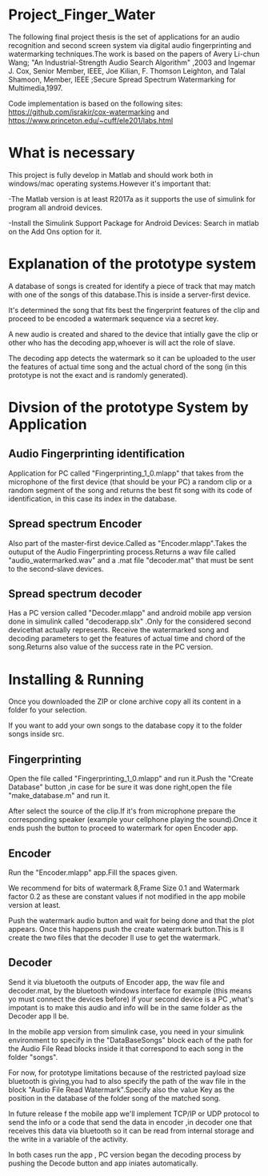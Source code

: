 # Project_Finger_Water
The following final project thesis is the set of applications for an audio recognition and second screen system via digital audio fingerprinting and watermarking techniques.The work is based on the papers of  Avery Li-chun Wang; "An Industrial-Strength Audio Search Algorithm" ,2003 and Ingemar J. Cox, Senior Member, IEEE, Joe Kilian, F. Thomson Leighton, and Talal Shamoon, Member, IEEE ;Secure Spread Spectrum Watermarking for Multimedia,1997.

Code implementation is based on the following sites: https://github.com/israkir/cox-watermarking and https://www.princeton.edu/~cuff/ele201/labs.html

# What is necessary
This project is fully develop in Matlab and should work both in windows/mac operating systems.However it's important that:

-The Matlab version is at least R2017a as it supports the use of simulink for program all android devices.

-Install the Simulink Support Package for Android Devices: Search in matlab on the Add Ons option for it.

# Explanation of the prototype system 

A database of songs is created for identify a piece of track that may match with one of the songs of this database.This is inside  a server-first device.

It's determined the song that fits best the fingerprint features of the clip and proceed to be encoded a watermark sequence via a secret key.

A new audio is created and shared to the device that intially gave the clip or other who has the decoding app,whoever is will act the role of slave.

The decoding app detects the watermark so it can be uploaded to the user the features of actual time song and the actual chord of the song (in this prototype is not the exact and is randomly generated).

# Divsion of the prototype System by Application

## Audio Fingerprinting identification
Application for PC called "Fingerprinting_1_0.mlapp" that takes from the microphone of the first device (that should be your PC) a random clip or a random segment of the song and returns the best fit song with its code of identification, in this case its index in the database.
## Spread spectrum Encoder
Also part of the master-first device.Called as "Encoder.mlapp".Takes the outuput of the Audio Fingerprinting process.Returns a wav file called "audio_watermarked.wav" and a .mat file "decoder.mat" that must be sent to the second-slave devices. 
## Spread spectrum decoder
Has a PC version called "Decoder.mlapp" and android mobile app version done in simulink called "decoderapp.slx" .Only for the considered second devicethat actually represents. Receive the watermarked song and decoding parameters to get the features of actual time and chord of the song.Returns also value of the success rate in the PC version.

# Installing & Running
Once you downloaded the ZIP or clone archive copy all its content in a folder fo your selection.

If you want to add your own songs to the database copy it to the folder songs inside src.

## Fingerprinting
Open the file called "Fingerprinting_1_0.mlapp" and run it.Push the "Create Database" button ,in case for be sure it was done right,open the file "make_database.m" and run it. 

After select the source of the clip.If it's from microphone prepare the corresponding speaker (example your cellphone playing the sound).Once it ends push the button to proceed to watermark for open Encoder app.
## Encoder
Run the "Encoder.mlapp" app.Fill the spaces given.

We recommend for bits of watermark 8,Frame Size 0.1  and Watermark factor 0.2 as these are constant values if not modified in the app mobile version at least.

Push the watermark audio button and wait for being done and that the plot appears. Once this happens push the create watermark button.This is ll create the two files that the decoder ll use to get the watermark. 

## Decoder
Send it via bluetooth the outputs of Encoder app, the wav file and decoder.mat, by the bluetooth windows interface for example (this means yo must connect the devices before) if your second device is a PC ,what's impotant is to make this audio and info will be in the same folder as the Decoder app ll be.

In the mobile app version from simulink  case, you need  in your simulink environment to specify in the "DataBaseSongs" block each of the path for the Audio File Read blocks inside it that correspond to each song in the folder "songs".

For now, for prototype limitations because of the restricted payload size bluetooth is giving,you had to also specify the path of the wav file in the block "Audio File Read Watermark".Specify also the value Key as the position in the database of the folder song of the matched song.

In future release f the mobile app  we'll implement TCP/IP or UDP protocol to send the info or  a code that send the data in encoder ,in decoder one that receives this data via bluetooth so it can be read from internal storage and the write in a variable of the activity.

In both cases run the app , PC version began the decoding process by pushing the Decode button and app iniates automatically.







